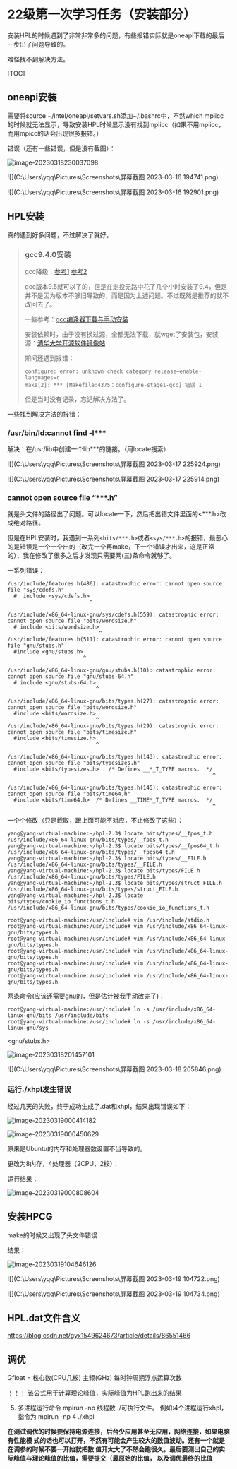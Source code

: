 # 22级第一次学习任务（安装部分）

安装HPL的时候遇到了非常非常多的问题，有些报错实际就是oneapi下载的最后一步出了问题导致的。

难怪找不到解决方法。

[TOC]



## oneapi安装

需要将source ~/intel/oneapi/setvars.sh添加~/.bashrc中，不然which mpiicc的时候就无法显示，导致安装HPL时候显示没有找到mpiicc（如果不用mpiicc，而用mpicc的话会出现很多报错。）

错误（还有一些错误，但是没有截图）：

![image-20230318230037098](C:\Users\yqq\AppData\Roaming\Typora\typora-user-images\image-20230318230037098.png)

![](C:\Users\yqq\Pictures\Screenshots\屏幕截图 2023-03-16 194741.png)

![](C:\Users\yqq\Pictures\Screenshots\屏幕截图 2023-03-16 192901.png)

## HPL安装

真的遇到好多问题，不过解决了就好。

> ### gcc9.4.0安装
>
> gcc降级：[参考1](https://blog.csdn.net/u013862444/article/details/98629581?ops_request_misc=&request_id=&biz_id=102&utm_term=gcc%E9%99%8D%E7%BA%A7&utm_medium=distribute.pc_search_result.none-task-blog-2~all~sobaiduweb~default-2-98629581.142^v74^insert_down2,201^v4^add_ask,239^v2^insert_chatgpt&spm=1018.2226.3001.4187)        [参考2](https://blog.csdn.net/qq_33160790/article/details/80464473?ops_request_misc=%257B%2522request%255Fid%2522%253A%2522167915484416800213021406%2522%252C%2522scm%2522%253A%252220140713.130102334.pc%255Fall.%2522%257D&request_id=167915484416800213021406&biz_id=0&utm_medium=distribute.pc_search_result.none-task-blog-2~all~first_rank_ecpm_v1~rank_v31_ecpm-11-80464473-null-null.142^v74^insert_down2,201^v4^add_ask,239^v2^insert_chatgpt&utm_term=gcc%E9%99%8D%E7%BA%A7&spm=1018.2226.3001.4187)
>
> gcc版本9.5就可以了的，但是在走投无路中花了几个小时安装了9.4，但是并不是因为版本不够旧导致的，而是因为上述问题。不过既然是推荐的就不改回去了。
>
> 一些参考：[gcc编译器下载与手动安装](https://blog.csdn.net/yanbw/article/details/128483364?ops_request_misc=&request_id=&biz_id=102&utm_term=%E5%A6%82%E4%BD%95%E4%B8%8B%E8%BD%BDgcc-9.4&utm_medium=distribute.pc_search_result.none-task-blog-2~all~sobaiduweb~default-0-128483364.nonecase&spm=1018.2226.3001.4187)
>
> 安装依赖时，由于没有换过源，全都无法下载，就wget了安装包，安装源：[清华大学开源软件镜像站](https://mirrors.tuna.tsinghua.edu.cn/gnu/)
>
> 期间还遇到报错：
>
> ```
> configure: error: unknown check category release–enable-languages=c 
> make[2]: *** [Makefile:4375：configure-stage1-gcc] 错误 1
> ```
>
> 但是当时没有记录，忘记解决方法了。

一些找到解决方法的报错：

### /usr/bin/ld:cannot find -l***

解决：在/usr/lib中创建一个lib***的链接。（用locate搜索）

![](C:\Users\yqq\Pictures\Screenshots\屏幕截图 2023-03-17 225924.png)

![](C:\Users\yqq\Pictures\Screenshots\屏幕截图 2023-03-17 225914.png)

### cannot open source file “***.h”

就是头文件的路径出了问题。可以locate一下，然后把出错文件里面的<***.h>改成绝对路径。

但是在HPL安装时，我遇到一系列`<bits/***.h>`或者`<sys/***.h>`的报错，最恶心的是错误是一个一个出的（改完一个再make，下一个错误才出来，这是正常的），我在修改了很多之后才发现只需要两(三)条命令就够了。

一系列错误：

```
/usr/include/features.h(486): catastrophic error: cannot open source file "sys/cdefs.h"
  #  include <sys/cdefs.h>
                          ^
                          
/usr/include/x86_64-linux-gnu/sys/cdefs.h(559): catastrophic error: cannot open source file "bits/wordsize.h"
  # include <bits/wordsize.h>
                             ^
/usr/include/features.h(511): catastrophic error: cannot open source file "gnu/stubs.h"
  #include <gnu/stubs.h>
                        ^

/usr/include/x86_64-linux-gnu/gnu/stubs.h(10): catastrophic error: cannot open source file "gnu/stubs-64.h"
  # include <gnu/stubs-64.h>
                            ^
                            
/usr/include/x86_64-linux-gnu/bits/types.h(27): catastrophic error: cannot open source file "bits/wordsize.h"
  #include <bits/wordsize.h>
                            ^
/usr/include/x86_64-linux-gnu/bits/types.h(29): catastrophic error: cannot open source file "bits/timesize.h"
  #include <bits/timesize.h>
                            ^

/usr/include/x86_64-linux-gnu/bits/types.h(143): catastrophic error: cannot open source file "bits/typesizes.h"
  #include <bits/typesizes.h>	/* Defines __*_T_TYPE macros.  */
                             	                                 ^

/usr/include/x86_64-linux-gnu/bits/types.h(145): catastrophic error: cannot open source file "bits/time64.h"
  #include <bits/time64.h>	/* Defines __TIME*_T_TYPE macros.  */
                          	                                     ^
```

一个个修改（只是截取，跟上面可能不对应，不止修改了这些）：

```
yang@yang-virtual-machine:~/hpl-2.3$ locate bits/types/__fpos_t.h
/usr/include/x86_64-linux-gnu/bits/types/__fpos_t.h
yang@yang-virtual-machine:~/hpl-2.3$ locate bits/types/__fpos64_t.h
/usr/include/x86_64-linux-gnu/bits/types/__fpos64_t.h
yang@yang-virtual-machine:~/hpl-2.3$ locate bits/types/__FILE.h
/usr/include/x86_64-linux-gnu/bits/types/__FILE.h
yang@yang-virtual-machine:~/hpl-2.3$ locate bits/types/FILE.h
/usr/include/x86_64-linux-gnu/bits/types/FILE.h
yang@yang-virtual-machine:~/hpl-2.3$ locate bits/types/struct_FILE.h
/usr/include/x86_64-linux-gnu/bits/types/struct_FILE.h
yang@yang-virtual-machine:~/hpl-2.3$ locate bits/types/cookie_io_functions_t.h
/usr/include/x86_64-linux-gnu/bits/types/cookie_io_functions_t.h
```

```
root@yang-virtual-machine:/usr/include# vim /usr/include/stdio.h
root@yang-virtual-machine:/usr/include# vim /usr/include/x86_64-linux-gnu/bits/types.h
root@yang-virtual-machine:/usr/include# vim /usr/include/x86_64-linux-gnu/bits/types.h
root@yang-virtual-machine:/usr/include# vim /usr/include/x86_64-linux-gnu/bits/types.h
root@yang-virtual-machine:/usr/include# vim /usr/include/x86_64-linux-gnu/bits/types.h
root@yang-virtual-machine:/usr/include# vim /usr/include/x86_64-linux-gnu/bits/types.h
```

两条命令(应该还需要gnu的，但是估计被我手动改完了)：

```
root@yang-virtual-machine:/usr/include# ln -s /usr/include/x86_64-linux-gnu/bits /usr/include/bits
root@yang-virtual-machine:/usr/include# ln -s /usr/include/x86_64-linux-gnu/sys
```

<gnu/stubs.h>

![image-20230318201457101](C:\Users\yqq\AppData\Roaming\Typora\typora-user-images\image-20230318201457101.png)

![](C:\Users\yqq\Pictures\Screenshots\屏幕截图 2023-03-18 205846.png)

### 运行./xhpl发生错误

经过几天的失败，终于成功生成了.dat和xhpl，结果出现错误如下：



![image-20230319000414182](C:\Users\yqq\AppData\Roaming\Typora\typora-user-images\image-20230319000414182.png)

![image-20230319000450629](C:\Users\yqq\AppData\Roaming\Typora\typora-user-images\image-20230319000450629.png)

原来是Ubuntu的内存和处理器数设置不当导致的。

更改为8内存，4处理器（2CPU，2核）：

运行结果：

![image-20230319000808604](C:\Users\yqq\AppData\Roaming\Typora\typora-user-images\image-20230319000808604.png)

## 安装HPCG

make的时候又出现了头文件错误

结果：

![image-20230319104646126](C:\Users\yqq\AppData\Roaming\Typora\typora-user-images\image-20230319104646126.png)

![](C:\Users\yqq\Pictures\Screenshots\屏幕截图 2023-03-19 104722.png)

![](C:\Users\yqq\Pictures\Screenshots\屏幕截图 2023-03-19 104734.png)

## HPL.dat文件含义

https://blog.csdn.net/gyx1549624673/article/details/86551466

## 调优

Gfloat = 核心数(CPU几核) 主频(GHz) 每时钟周期浮点运算次数

！！！ 该公式用于计算理论峰值，实际峰值为HPL跑出来的结果 

5. 多进程运行命令 mpirun -np 线程数 ./可执行文件。 例如:4个进程运行xhpl，指令为 mpirun -np 4 ./xhpl

 **在测试调优的时候要保持电源连接，后台少应用甚至无应用，网络连接，如果电脑有性能模 式的话也可以打开，不然有可能会产生较大的数值波动。还有一个就是在调参的时候不要一开始就把数 值开太大了不然会跑很久。最后要测出自己的实际峰值与理论峰值的比值，需要提交（最原始的比值， 以及调优最终的比值**